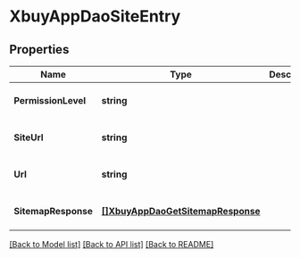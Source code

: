 # XbuyAppDaoSiteEntry

## Properties
Name | Type | Description | Notes
------------ | ------------- | ------------- | -------------
**PermissionLevel** | **string** |  | [optional] [default to null]
**SiteUrl** | **string** |  | [optional] [default to null]
**Url** | **string** |  | [optional] [default to null]
**SitemapResponse** | [**[]XbuyAppDaoGetSitemapResponse**](xbuy.app.dao.GetSitemapResponse.md) |  | [optional] [default to null]

[[Back to Model list]](../README.md#documentation-for-models) [[Back to API list]](../README.md#documentation-for-api-endpoints) [[Back to README]](../README.md)

